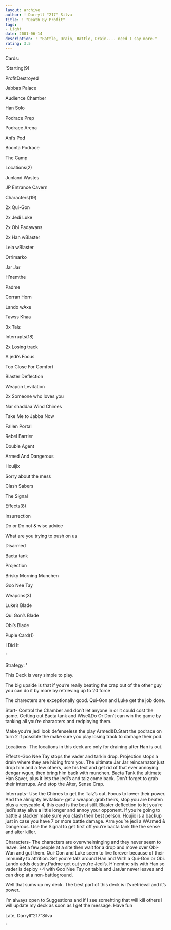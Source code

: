 ```yaml
---
layout: archive
author: ! Darryll "217" Silva
title: ! "Death By Profit"
tags:
- Light
date: 2001-06-14
description: ! "Battle, Drain, Battle, Drain.... need I say more."
rating: 3.5
---
```

Cards: 

'Starting(9)

   ProfitDestroyed

   Jabbas Palace

   Audience Chamber

   Han Solo

   Podrace Prep

   Podrace Arena

   Ani’s Pod

   Boonta Podrace

   The Camp


Locations(2)

   Junland Wastes

   JP Entrance Cavern


Characters(19)

   2x Qui-Gon

   2x Jedi Luke

   2x Obi Padawans

   2x Han wBlaster

   Leia wBlaster

   Orrimarko

   Jar Jar

   H’nemthe

   Padme

   Corran Horn

   Lando wAxe

   Tawss Khaa

   3x Talz


Interrupts(18)

   2x Losing track

   A jedi’s Focus

   Too Close For Comfort

   Blaster Deflection

   Weapon Levitation

   2x Someone who loves you

   Nar shaddaa Wind Chimes

   Take Me to Jabba Now

   Fallen Portal

   Rebel Barrier

   Double Agent

   Armed And Dangerous

   Houijix

   Sorry about the mess

   Clash Sabers

   The Signal


Effects(8)

   Insurrection

   Do or Do not & wise advice

   What are you trying to push on us

   Disarmed

   Bacta tank

   Projection

   Brisky Morning Munchen

   Goo Nee Tay


Weapons(3)

   Luke’s Blade

   Qui Gon’s Blade

   Obi’s Blade


Puple Card(1)

   I Did It






'

Strategy: '

This Deck is very simple to play.


The big upside is that if you’re really beating the crap out of the other guy you can do it by more by retrieving up to 20 force


The charecters are exceptionally good. Qui-Gon and Luke get the job done.


Start- Control the Chamber and don’t let anyone in or it could cost the game. Getting out Bacta tank and Wise&Do Or Don’t can win the game by tanking all you’re characters and redploying them.

Make you’re jedi look defenseless the play Armed&D.Start the podrace on turn 2 if possible the make sure you play losing track to damage their pod.


Locations- The locations in this deck are only for draining after Han is out.


Effects-Goo Nee Tay stops the vader and tarkin drop. Projection stops a drain where they are hiding from you. The ultimate Jar Jar reincarnator just drop him and a few others, use his text and get rid of that ever annoying dengar wgun, then bring him back with  munchen. Bacta Tank the ultimate Han Saver, plus it lets the jedi’s and talz come back. Don’t forget to grab their interrups. And stop the Alter, Sense Crap.


Interrupts- Use the Chimes to get the Talz’s out. Focus to lower their power. And the almighty levitation- get a weapon,grab theirs, stop you are beaten plus a recycable 4, this card is the best still. Blaster deflection to let you’re jedi’s stay alive a little longer and annoy your opponent. If you’re going to battle a stacker make sure you clash their best person. Houjix is a backup just in case you have 7 or more battle damage. Arm you’re jedi a WArmed & Dangerous. Use the Signal to get first off you’re bacta tank the the sense and alter killer.


Characters- The characters are overwhelminging and they never seem to leave. Set a few people at a site then wait for a drop and move over Obi- Wan and gut them. Qui-Gon and Luke seem to live forever because of their immunity to attrition. Set you’re talz around Han and With a Qui-Gon or Obi. Lando adds destiny.Padme get out you’re Jedi’s. H’nemthe sits with Han so vader is deploy +4 with Goo Nee Tay on table and JarJar never leaves and can drop at a non-battleground.


 Well that sums up my deck. The best part of this deck is it’s retrieval and it’s power.


I’m always open to Suggestions and if I see somehting that will kill others I will update my deck as soon as I get the message. Have fun

 Late, Darryll”217”Silva



'